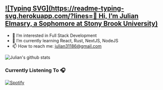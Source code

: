 [![Typing SVG](https://readme-typing-svg.herokuapp.com/?lines=👋 Hi, I’m Julian Elmasry, a Sophomore at Stony Brook University)](https://git.io/typing-svg)
- 
- 👀 I’m interested in Full Stack Development
- 🌱 I’m currently learning React, Rust, NextJS, NodeJS
- 📫 How to reach me: julian31186@gmail.com 


![Julian's github stats](https://github-readme-stats.vercel.app/api?username=julian31186&show_icons=true&theme=radical)

### Currently Listening To 🎧
[![Spotify](https://novatoremm-sand.vercel.app/api/spotify)](https://open.spotify.com/user/julian31186)
